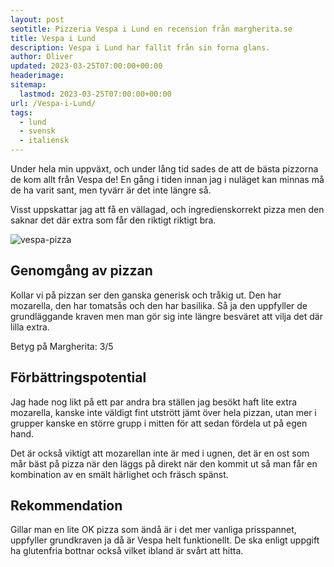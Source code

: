 ```yaml
---
layout: post
seotitle: Pizzeria Vespa i Lund en recension från margherita.se
title: Vespa i Lund
description: Vespa i Lund har fallit från sin forna glans.
author: Oliver
updated: 2023-03-25T07:00:00+00:00
headerimage:
sitemap:
  lastmod: 2023-03-25T07:00:00+00:00
url: /Vespa-i-Lund/
tags:
  - lund
  - svensk
  - italiensk
---
```


Under hela min uppväxt, och under lång tid sades de att de bästa pizzorna de kom allt från Vespa de! En gång i tiden innan jag i nuläget kan minnas må de ha varit sant, men tyvärr är det inte längre så.

Visst uppskattar jag att få en vällagad, och ingredienskorrekt pizza men den saknar det där extra som får den riktigt riktigt bra. 

![vespa-pizza](https://imgur.com/qI2E6jN.jpg)

## Genomgång av pizzan

Kollar vi på pizzan ser den ganska generisk och tråkig ut. Den har mozarella, den har tomatsås och den har basilika. Så ja den uppfyller de grundläggande kraven men man gör sig inte längre besväret att vilja det där lilla extra.

Betyg på Margherita: 3/5

## Förbättringspotential

Jag hade nog likt på ett par andra bra ställen jag besökt haft lite extra mozarella, kanske inte väldigt fint utstrött jämt över hela pizzan, utan mer i grupper kanske en större grupp i mitten för att sedan fördela ut på egen hand.

Det är också viktigt att mozarellan inte är med i ugnen, det är en ost som mår bäst på pizza när den läggs på direkt när den kommit ut så man får en kombination av en smält härlighet och fräsch spänst.

## Rekommendation

Gillar man en lite OK pizza som ändå är i det mer vanliga prisspannet, uppfyller grundkraven ja då är Vespa helt funktionellt. De ska enligt uppgift ha glutenfria bottnar också vilket ibland är svårt att hitta.
